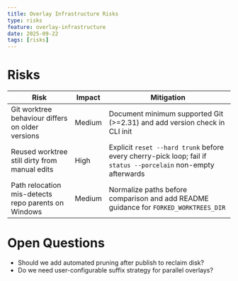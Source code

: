 ```yaml
---
title: Overlay Infrastructure Risks
type: risks
feature: overlay-infrastructure
date: 2025-09-22
tags: [risks]
---
```


# Risks

| Risk | Impact | Mitigation |
|------|--------|------------|
| Git worktree behaviour differs on older versions | Medium | Document minimum supported Git (>=2.31) and add version check in CLI init |
| Reused worktree still dirty from manual edits | High | Explicit `reset --hard trunk` before every cherry-pick loop; fail if `status --porcelain` non-empty afterwards |
| Path relocation mis-detects repo parents on Windows | Medium | Normalize paths before comparison and add README guidance for `FORKED_WORKTREES_DIR` |

# Open Questions
- Should we add automated pruning after publish to reclaim disk?
- Do we need user-configurable suffix strategy for parallel overlays?

